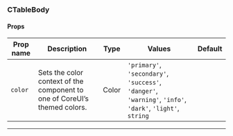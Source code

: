### CTableBody

#### Props

| Prop name          | Description                                                               | Type  | Values                                                                                                    | Default |
| ------------------ | ------------------------------------------------------------------------- | ----- | --------------------------------------------------------------------------------------------------------- | ------- |
| <code>color</code> | Sets the color context of the component to one of CoreUI’s themed colors. | Color | `'primary'`, `'secondary'`, `'success'`, `'danger'`, `'warning'`, `'info'`, `'dark'`, `'light'`, `string` |         |

---
